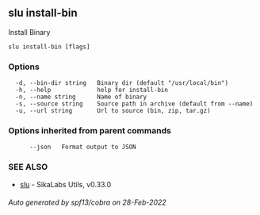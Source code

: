 ## slu install-bin

Install Binary

```
slu install-bin [flags]
```

### Options

```
  -d, --bin-dir string   Binary dir (default "/usr/local/bin")
  -h, --help             help for install-bin
  -n, --name string      Name of binary
  -s, --source string    Source path in archive (default from --name)
  -u, --url string       Url to source (bin, zip, tar.gz)
```

### Options inherited from parent commands

```
      --json   Format output to JSON
```

### SEE ALSO

* [slu](slu.md)	 - SikaLabs Utils, v0.33.0

###### Auto generated by spf13/cobra on 28-Feb-2022
